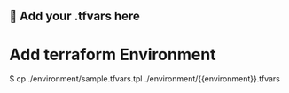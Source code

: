 ## :dart: Add your .tfvars here ##

# Add terraform Environment
$ cp ./environment/sample.tfvars.tpl ./environment/{{environment}}.tfvars